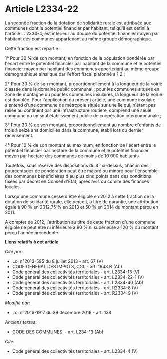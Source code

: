 # Article L2334-22

La seconde fraction de la dotation de solidarité rurale est attribuée aux communes dont le potentiel financier par habitant,
tel qu'il est défini à l'article L. 2334-4, est inférieur au double du potentiel financier moyen par habitant des communes
appartenant au même groupe démographique. 

Cette fraction est répartie : 

1° Pour 30 % de son montant, en fonction de la population pondérée par l'écart entre le potentiel financier par habitant de
la commune et le potentiel financier moyen par habitant des communes appartenant au même groupe démographique ainsi que par
l'effort fiscal plafonné à 1,2 ; 

2° Pour 30 % de son montant, proportionnellement à la longueur de la voirie classée dans le domaine public communal ; pour
les communes situées en zone de montagne ou pour les communes insulaires, la longueur de la voirie est doublée. Pour
l'application du présent article, une commune insulaire s'entend d'une commune de métropole située sur une île qui, n'étant
pas reliée au continent par une infrastructure routière, comprend une seule commune ou un seul établissement public de
coopération intercommunale ; 

3° Pour 30 % de son montant, proportionnellement au nombre d'enfants de trois à seize ans domiciliés dans la commune, établi
lors du dernier recensement. 

4° Pour 10 % de son montant au maximum, en fonction de l'écart entre le potentiel financier par hectare de la commune et le
potentiel financier moyen par hectare des communes de moins de 10 000 habitants. 

Toutefois, sous réserve des dispositions du 4° ci-dessus, chacun des pourcentages de pondération peut être majoré ou minoré
pour l'ensemble des communes bénéficiaires d'au plus cinq points dans des conditions fixées par décret en Conseil d'Etat,
après avis du comité des finances locales. 

Lorsqu'une commune cesse d'être éligible en 2012 à cette fraction de la dotation de solidarité rurale, elle perçoit, à titre
de garantie, une attribution égale à 90 % en 2012,75 % en 2013 et 50 % en 2014 du montant perçu en 2011. 

A compter de 2012, l'attribution au titre de cette fraction d'une commune éligible ne peut être ni inférieure à 90 % ni
supérieure à 120 % du montant perçu l'année précédente.

**Liens relatifs à cet article**

_Cité par_:

  - Loi n°2013-595 du 8 juillet 2013 - art. 67 (V)
  - CODE GENERAL DES IMPOTS, CGI. - art. 1648 B (Ab)
  - Code général des collectivités territoriales - art. L2334-13 (V)
  - Code général des collectivités territoriales - art. L2334-22-1 (V)
  - Code général des collectivités territoriales - art. L2334-40 (Ab)
  - Code général des collectivités territoriales - art. R2334-8 (V)
  - Code général des collectivités territoriales - art. R2334-9 (V)

_Modifié par_:

  - Loi n°2016-1917 du 29 décembre 2016 - art. 138

_Anciens textes_:

  - CODE DES COMMUNES. - art. L234-13 (Ab)

_Cite_:

  - Code général des collectivités territoriales - art. L2334-4 (V)
